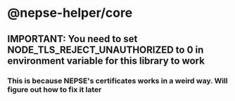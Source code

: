 # @nepse-helper/core

## IMPORTANT: You need to set NODE_TLS_REJECT_UNAUTHORIZED to 0 in environment variable for this library to work

### This is because NEPSE's certificates works in a weird way. Will figure out how to fix it later
